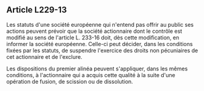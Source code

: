 Article L229-13
----
Les statuts d'une société européenne qui n'entend pas offrir au public ses
actions peuvent prévoir que la société actionnaire dont le contrôle est modifié
au sens de l'article L. 233-16 doit, dès cette modification, en informer la
société européenne. Celle-ci peut décider, dans les conditions fixées par les
statuts, de suspendre l'exercice des droits non pécuniaires de cet actionnaire
et de l'exclure.

Les dispositions du premier alinéa peuvent s'appliquer, dans les mêmes
conditions, à l'actionnaire qui a acquis cette qualité à la suite d'une
opération de fusion, de scission ou de dissolution.
